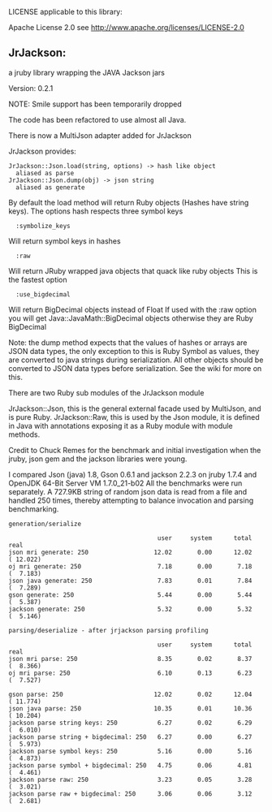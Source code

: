 LICENSE applicable to this library:

Apache License 2.0 see http://www.apache.org/licenses/LICENSE-2.0

## JrJackson:

a jruby library wrapping the JAVA Jackson jars

Version: 0.2.1

NOTE: Smile support has been temporarily dropped

The code has been refactored to use almost all Java.

There is now a MultiJson adapter added for JrJackson

JrJackson provides:

```
JrJackson::Json.load(string, options) -> hash like object
  aliased as parse
JrJackson::Json.dump(obj) -> json string
  aliased as generate
```

By default the load method will return Ruby objects (Hashes have string keys).
The options hash respects three symbol keys
```
  :symbolize_keys
```
Will return symbol keys in hashes
```
  :raw
```
Will return JRuby wrapped java objects that quack like ruby objects
This is the fastest option
```
  :use_bigdecimal
```
Will return BigDecimal objects instead of Float
If used with the :raw option you will get Java::JavaMath::BigDecimal objects
otherwise they are Ruby BigDecimal

Note: the dump method expects that the values of hashes or arrays are JSON data types,
the only exception to this is Ruby Symbol as values, they are converted to java strings
during serialization. All other objects should be converted to JSON data types before
serialization. See the wiki for more on this.

There are two Ruby sub modules of the JrJackson module

JrJackson::Json, this is the general external facade used by MultiJson, and is pure Ruby.
JrJackson::Raw, this is used by the Json module, it is defined in Java with annotations
exposing it as a Ruby module with module methods.

Credit to Chuck Remes for the benchmark and initial
investigation when the jruby, json gem and the jackson
libraries were young.

I compared Json (java) 1.8, Gson 0.6.1 and jackson 2.2.3 on jruby 1.7.4 and OpenJDK 64-Bit Server VM 1.7.0_21-b02
All the benchmarks were run separately. A 727.9KB string of random json data is read from a file and handled 250 times, thereby attempting to balance invocation and parsing benchmarking.

```
generation/serialize

                                         user     system      total         real
json mri generate: 250                  12.02       0.00      12.02     ( 12.022)
oj mri generate: 250                     7.18       0.00       7.18     (  7.183)
json java generate: 250                  7.83       0.01       7.84     (  7.289)
gson generate: 250                       5.44       0.00       5.44     (  5.387)
jackson generate: 250                    5.32       0.00       5.32     (  5.146)

parsing/deserialize - after jrjackson parsing profiling

                                         user     system      total         real
json mri parse: 250                      8.35       0.02       8.37     (  8.366)
oj mri parse: 250                        6.10       0.13       6.23     (  7.527)

gson parse: 250                         12.02       0.02      12.04     ( 11.774)
json java parse: 250                    10.35       0.01      10.36     ( 10.204)
jackson parse string keys: 250           6.27       0.02       6.29     (  6.010)
jackson parse string + bigdecimal: 250   6.27       0.00       6.27     (  5.973)
jackson parse symbol keys: 250           5.16       0.00       5.16     (  4.873)
jackson parse symbol + bigdecimal: 250   4.75       0.06       4.81     (  4.461)
jackson parse raw: 250                   3.23       0.05       3.28     (  3.021)
jackson parse raw + bigdecimal: 250      3.06       0.06       3.12     (  2.681)

```



